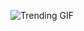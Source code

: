 
<!-- GIF_SECTION -->
![Trending GIF](https://media4.giphy.com/media/v1.Y2lkPThiYjIxNzcyYmI3bzA2ZzBhc2phYW04azh2cWl1a3Q3cGNpdHFmeTd6aGh0NGZnaSZlcD12MV9naWZzX3NlYXJjaCZjdD1n/rrsMWkp9shbXJPA2D6/giphy.gif)
<!-- END_GIF_SECTION -->
